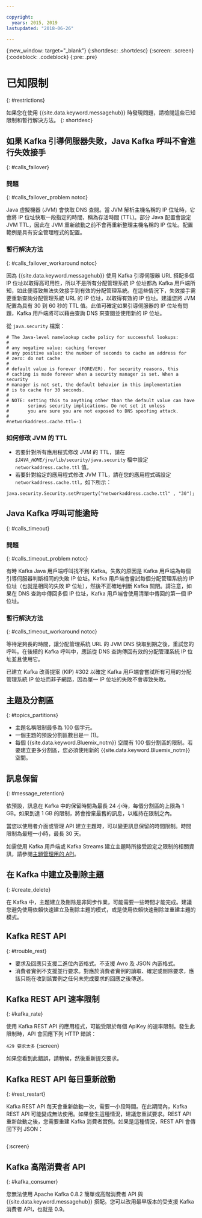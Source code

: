 ```yaml
---

copyright:
  years: 2015, 2019
lastupdated: "2018-06-26"

---
```


{:new_window: target="_blank"}
{:shortdesc: .shortdesc}
{:screen: .screen}
{:codeblock: .codeblock}
{:pre: .pre}


# 已知限制
{: #restrictions}

如果您在使用 {{site.data.keyword.messagehub}} 時發現問題，請檢閱這些已知限制和暫行解決方法。
{: shortdesc}

## 如果 Kafka 引導伺服器失敗，Java Kafka 呼叫不會進行失效接手
{: #calls_failover}

### 問題
{: #calls_failover_problem notoc}

Java 虛擬機器 (JVM) 會快取 DNS 查閱。當 JVM 解析主機名稱的 IP 位址時，它會將 IP 位址快取一段指定的時間，稱為存活時間 (TTL)。部分 Java 配置會設定 JVM TTL，因此在 JVM 重新啟動之前不會再重新整理主機名稱的 IP 位址。配置範例是具有安全管理程式的配置。

### 暫行解決方法
{: #calls_failover_workaround notoc}

因為 {{site.data.keyword.messagehub}} 使用 Kafka 引導伺服器 URL 搭配多個 IP 位址以取得高可用性，所以不是所有分配管理系統 IP 位址都為 Kafka 用戶端所知，如此便導致無法失效接手到有效的分配管理系統。在這些情況下，失效接手需要重新查詢分配管理系統 URL 的 IP 位址，以取得有效的 IP 位址。建議您將 JVM 配置為具有 30 到 60 秒的 TTL 值。此值可確定如果引導伺服器的 IP 位址有問題，Kafka 用戶端將可以藉由查詢 DNS 來查閱並使用新的 IP 位址。

從 <code>java.security</code> 檔案： 

```
# The Java-level namelookup cache policy for successful lookups:
#
# any negative value: caching forever
# any positive value: the number of seconds to cache an address for
# zero: do not cache
#
# default value is forever (FOREVER). For security reasons, this
# caching is made forever when a security manager is set. When a security
# manager is not set, the default behavior in this implementation
# is to cache for 30 seconds.
#
# NOTE: setting this to anything other than the default value can have
#       serious security implications. Do not set it unless
#       you are sure you are not exposed to DNS spoofing attack.
#
#networkaddress.cache.ttl=-1
```

### 如何修改 JVM 的 TTL
* 若要針對所有應用程式修改 JVM 的 TTL，請在 <code><var class="keyword varname">$JAVA_HOME</var>/jre/lib/security/java.security</code> 檔中設定 <code>networkaddress.cache.ttl</code> 值。
* 若要針對給定的應用程式修改 JVM TTL，請在您的應用程式碼設定 <code>networkaddress.cache.ttl</code>，如下所示：
```
java.security.Security.setProperty("networkaddress.cache.ttl" , "30");
```

## Java Kafka 呼叫可能逾時
{: #calls_timeout}

### 問題
{: #calls_timeout_problem notoc}

有時 Kafka Java 用戶端呼叫找不到 Kafka。失敗的原因是 Kafka 用戶端為每個引導伺服器判斷相同的失敗 IP 位址。Kafka 用戶端會嘗試每個分配管理系統的 IP 位址（也就是相同的失敗 IP 位址），然後不正確地判斷 Kafka 關閉。請注意，如果在 DNS 查詢中傳回多個 IP 位址，Kafka 用戶端會使用清單中傳回的第一個 IP 位址。

### 暫行解決方法
{: #calls_timeout_workaround notoc}

等待足夠長的時間，讓分配管理系統 URL 的 JVM DNS 快取到期之後，重試您的呼叫。在後續的 Kafka 呼叫中，應該從 DNS 查詢傳回有效的分配管理系統 IP 位址並且使用它。 

已建立 Kafka 改善提案 (KIP) #302 以確定 Kafka 用戶端會嘗試所有可用的分配管理系統 IP 位址而非子網路，因為單一 IP 位址的失敗不會導致失敗。


## 主題及分割區
{: #topics_partitions}

*  主題名稱限制最多為 100 個字元。
*  一個主題的預設分割區數目是一 (1)。
*  每個 {{site.data.keyword.Bluemix_notm}} 空間有 100 個分割區的限制。若要建立更多分割區，您必須使用新的 {{site.data.keyword.Bluemix_notm}} 空間。

## 訊息保留
{: #message_retention}

依預設，訊息在 Kafka 中的保留時間為最長 24 小時，每個分割區的上限為 1 GB。如果到達 1 GB 的限制，將會捨棄最舊的訊息，以維持在限制之內。

當您以使用者介面或管理 API 建立主題時，可以變更訊息保留的時間限制。時間限制為最短一小時，最長 30 天。

如需使用 Kafka 用戶端或 Kafka Streams 建立主題時所接受設定之限制的相關資訊，請參閱[主題管理用的 API](/docs/services/EventStreams/eventstreams104.html)。

## 在 Kafka 中建立及刪除主題
{: #create_delete}

在 Kafka 中，主題建立及刪除是非同步作業，可能需要一些時間才能完成。建議您避免使用依賴快速建立及刪除主題的模式，或是使用依賴快速刪除並重建主題的模式。

## Kafka REST API
{: #trouble_rest}

*  要求及回應只支援二進位內嵌格式。不支援 Avro 及 JSON 內嵌格式。
*  消費者實例不支援並行要求。對應於消費者實例的讀取、確定或刪除要求，應該只能在收到該實例之任何未完成要求的回應之後傳送。

## Kafka REST API 速率限制
{: #kafka_rate}

使用 Kafka REST API 的應用程式，可能受限於每個 ApiKey 的速率限制。發生此限制時，API 會回應下列 HTTP 錯誤：

<code>429 要求太多</code>
{:screen}

如果您看到此錯誤，請稍候，然後重新提交要求。

<!--12/04/18 - Karen: same info duplicated at messagehub108 -->
## Kafka REST API 每日重新啟動
{: #rest_restart}

Kafka REST API 每天會重新啟動一次，需要一小段時間。在此期間內，Kafka REST API 可能變成無法使用。如果發生這種情況，建議您重試要求。REST API 重新啟動之後，您需要重建 Kafka 消費者實例。如果是這種情況，REST API 會傳回下列 JSON：

```'{"error_code":40403,"message":"Consumer instance not found."}'
```
{:screen}

## Kafka 高階消費者 API
{: #kafka_consumer}

您無法使用 Apache Kafka 0.8.2 簡單或高階消費者 API 與 {{site.data.keyword.messagehub}} 搭配。您可以改用最早版本的受支援 Kafka 消費者 API，也就是 0.9。
